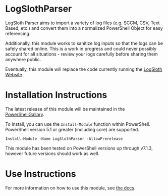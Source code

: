 # LogSlothParser

LogSloth Parser aims to import a variety of log files (e.g. SCCM, CSV, Text Based, etc.) and convert them into a normalized PowerShell Object for easy referencing.  

Additionally, this module works to sanitize log inputs so that the logs can be safely shared online. This is a work in progress and could never possibly account for all situations - review your logs carefully before sharing them anywhere public.

Eventually, this module will replace the code currently running the [LogSloth Website](https://www.logsloth.com/).

# Installation Instructions

The latest release of this module will be maintained in the [PowerShellGallary](https://www.powershellgallery.com/packages/LogSlothParser/).

To Install, you can use the `Install-Module` function within PowerShell.  PowerShell version 5.1 or greater (including core) are supported.

```
Install-Module -Name LogSlothParser -AllowPrerelease	
```

This module has been tested on PowerShell versions up through v7.1.3, however future versions should work as well.

# Use Instructions

For more information on how to use this module, see [the docs](/Docs/main.md).